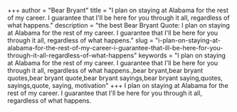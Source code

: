 +++
author = "Bear Bryant"
title = "I plan on staying at Alabama for the rest of my career. I guarantee that I'll be here for you through it all, regardless of what happens."
description = "the best Bear Bryant Quote: I plan on staying at Alabama for the rest of my career. I guarantee that I'll be here for you through it all, regardless of what happens."
slug = "i-plan-on-staying-at-alabama-for-the-rest-of-my-career-i-guarantee-that-ill-be-here-for-you-through-it-all-regardless-of-what-happens"
keywords = "I plan on staying at Alabama for the rest of my career. I guarantee that I'll be here for you through it all, regardless of what happens.,bear bryant,bear bryant quotes,bear bryant quote,bear bryant sayings,bear bryant saying,quotes, sayings,quote, saying, motivation"
+++
I plan on staying at Alabama for the rest of my career. I guarantee that I'll be here for you through it all, regardless of what happens.
